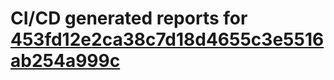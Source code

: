 # CI/CD generated reports for [453fd12e2ca38c7d18d4655c3e5516ab254a999c](https://github.com/hydephp/develop/commit/453fd12e2ca38c7d18d4655c3e5516ab254a999c)
